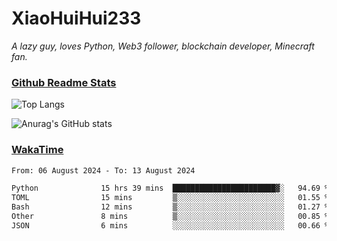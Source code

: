 # XiaoHuiHui233

*A lazy guy, loves Python, Web3 follower, blockchain developer, Minecraft fan.*

### [Github Readme Stats](https://github.com/anuraghazra/github-readme-stats)

![Top Langs](https://github-readme-stats.vercel.app/api/top-langs/?username=XiaoHuiHui233&layout=compact&theme=github_dark)

![Anurag's GitHub stats](https://github-readme-stats.vercel.app/api?username=XiaoHuiHui233&show_icons=true&theme=github_dark)

### [WakaTime](https://wakatime.com)

<!--START_SECTION:waka-->

```txt
From: 06 August 2024 - To: 13 August 2024

Python              15 hrs 39 mins  ███████████████████████▓░   94.69 %
TOML                15 mins         ▒░░░░░░░░░░░░░░░░░░░░░░░░   01.55 %
Bash                12 mins         ▒░░░░░░░░░░░░░░░░░░░░░░░░   01.27 %
Other               8 mins          ▒░░░░░░░░░░░░░░░░░░░░░░░░   00.85 %
JSON                6 mins          ░░░░░░░░░░░░░░░░░░░░░░░░░   00.66 %
```

<!--END_SECTION:waka-->
